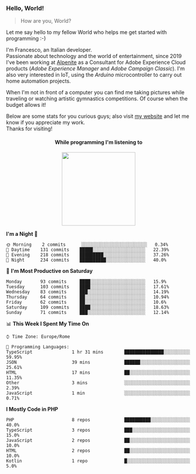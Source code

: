 ### Hello, World!

> How are you, World?

Let me say hello to my fellow World who helps me get started with programming :-)

I'm Francesco, an Italian developer.  
Passionate about technology and the world of entertainment, since 2019 I've been working at [Alpenite](https://www.alpenite.com) as a Consultant for Adobe Experience Cloud products (*Adobe Experience Manager* and *Adobe Campaign Classic*). I'm also very interested in IoT, using the *Arduino* microcontroller to carry out home automation projects.

When I'm not in front of a computer you can find me taking pictures while traveling or watching artistic gymnastics competitions. Of course when the budget allows it!

Below are some stats for you curious guys; also visit [my website](https://www.francescorega.eu) and let me know if you appreciate my work.  
Thanks for visiting!

<div align="center">
  <h4>While programming I'm listening to</h4>
  <a href="https://apps.francescorega.eu/now-playing/11147232609" target="_blank"><img src="https://apps.francescorega.eu/now-playing/11147232609" width="200"></a>
</div>

<!--START_SECTION:waka-->
**I'm a Night 🦉** 

```text
🌞 Morning    2 commits      ░░░░░░░░░░░░░░░░░░░░░░░░░   0.34% 
🌆 Daytime    131 commits    █████░░░░░░░░░░░░░░░░░░░░   22.39% 
🌃 Evening    218 commits    █████████░░░░░░░░░░░░░░░░   37.26% 
🌙 Night      234 commits    ██████████░░░░░░░░░░░░░░░   40.0%

```
📅 **I'm Most Productive on Saturday** 

```text
Monday       93 commits     ████░░░░░░░░░░░░░░░░░░░░░   15.9% 
Tuesday      103 commits    ████░░░░░░░░░░░░░░░░░░░░░   17.61% 
Wednesday    83 commits     ███░░░░░░░░░░░░░░░░░░░░░░   14.19% 
Thursday     64 commits     ██░░░░░░░░░░░░░░░░░░░░░░░   10.94% 
Friday       62 commits     ██░░░░░░░░░░░░░░░░░░░░░░░   10.6% 
Saturday     109 commits    ████░░░░░░░░░░░░░░░░░░░░░   18.63% 
Sunday       71 commits     ███░░░░░░░░░░░░░░░░░░░░░░   12.14%

```


📊 **This Week I Spent My Time On** 

```text
⌚︎ Time Zone: Europe/Rome

💬 Programming Languages: 
TypeScript               1 hr 31 mins        ███████████████░░░░░░░░░░   59.95% 
JSON                     39 mins             ██████░░░░░░░░░░░░░░░░░░░   25.61% 
HTML                     17 mins             ██░░░░░░░░░░░░░░░░░░░░░░░   11.35% 
Other                    3 mins              ░░░░░░░░░░░░░░░░░░░░░░░░░   2.39% 
JavaScript               1 min               ░░░░░░░░░░░░░░░░░░░░░░░░░   0.71%

```

**I Mostly Code in PHP** 

```text
PHP                      8 repos             ██████████░░░░░░░░░░░░░░░   40.0% 
TypeScript               3 repos             ███░░░░░░░░░░░░░░░░░░░░░░   15.0% 
JavaScript               2 repos             ██░░░░░░░░░░░░░░░░░░░░░░░   10.0% 
HTML                     2 repos             ██░░░░░░░░░░░░░░░░░░░░░░░   10.0% 
Kotlin                   1 repo              █░░░░░░░░░░░░░░░░░░░░░░░░   5.0%

```



<!--END_SECTION:waka-->
